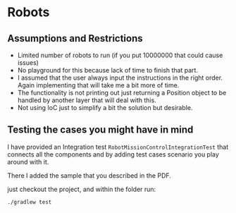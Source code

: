 # Robots

## Assumptions and Restrictions
- Limited number of robots to run (if you put 10000000 that could cause issues)
- No playground for this because lack of time to finish that part.
- I assumed that the user always input the instructions in the right order. Again implementing that will take me a bit more of time.
- The functionality is not printing out just returning a Position object to be handled by another layer that will deal with this.
- Not using IoC just to simplify a bit the solution but desirable.

## Testing the cases you might have in mind

I have provided an Integration test `RobotMissionControlIntegrationTest` that connects all the 
components and by adding test cases scenario you play around with it.

There I added the sample that you described in the PDF.

just checkout the project, and within the folder run:

`./gradlew test`